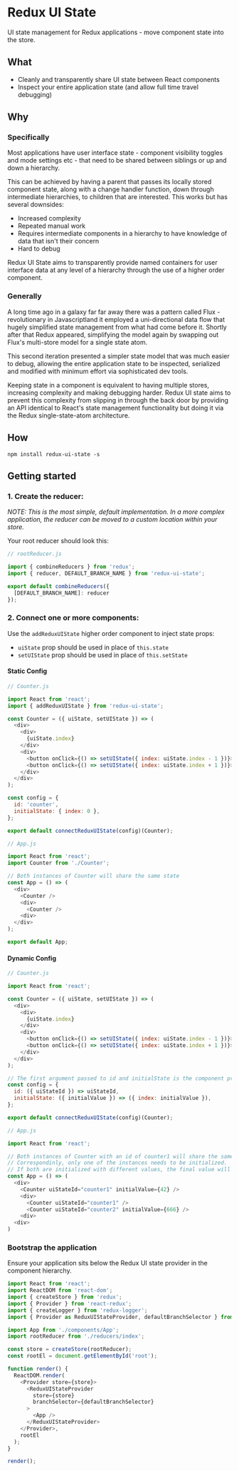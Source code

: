 # Redux UI State

UI state management for Redux applications - move component state into the store.

## What

* Cleanly and transparently share UI state between React components
* Inspect your entire application state (and allow full time travel debugging)

## Why

### Specifically

Most applications have user interface state - component visibility toggles and mode settings etc - that need to be shared
between siblings or up and down a hierarchy.

This can be achieved by having a parent that passes its locally stored component state, along with a change handler function, down through intermediate hierarchies, to children that are interested. This works but has several downsides:

* Increased complexity
* Repeated manual work
* Requires intermediate components in a hierarchy to have knowledge of data that isn't their concern
* Hard to debug

Redux UI State aims to transparently provide named containers for user interface data at any level of a hierarchy through the use of a higher order component.


### Generally

A long time ago in a galaxy far far away there was a pattern called Flux - revolutionary in Javascriptland it employed
a uni-directional data flow that hugely simplified state management from what had come before it. Shortly after that
Redux appeared, simplifying the model again by swapping out Flux's multi-store model for a single state atom.

This second iteration presented a simpler state model that was much easier to debug, allowing the entire application
state to be inspected, serialized and modified with minimum effort via sophisticated dev tools.

Keeping state in a component is equivalent to having multiple stores, increasing complexity and making debugging harder. Redux UI state aims to prevent this complexity from slipping in through the back door by providing an API identical to React's state management functionality but doing it via the Redux single-state-atom architecture.

## How

```
npm install redux-ui-state -s
```

## Getting started

### 1. Create the reducer:

_NOTE: This is the most simple, default implementation. In a more complex application, the reducer can be moved to a custom location within your store._

Your root reducer should look this:

```javascript
// rootReducer.js

import { combineReducers } from 'redux';
import { reducer, DEFAULT_BRANCH_NAME } from 'redux-ui-state';

export default combineReducers({
  [DEFAULT_BRANCH_NAME]: reducer
});

```

### 2. Connect one or more components:

Use the `addReduxUIState` higher order component to inject state props:
* `uiState` prop should be used in place of `this.state`
* `setUIState` prop should be used in place of `this.setState`

#### Static Config

```javascript
// Counter.js

import React from 'react';
import { addReduxUIState } from 'redux-ui-state';

const Counter = ({ uiState, setUIState }) => (
  <div>
    <div>
      {uiState.index}
    </div>
    <div>
      <button onClick={() => setUIState({ index: uiState.index - 1 })}>-</button>
      <button onClick={() => setUIState({ index: uiState.index + 1 })}>+</button>
    </div>
  </div>
);

const config = {
  id: 'counter',
  initialState: { index: 0 },
};

export default connectReduxUIState(config)(Counter);
```

```javascript
// App.js

import React from 'react';
import Counter from './Counter';

// Both instances of Counter will share the same state
const App = () => (
  <div>
    <Counter />
    <div>
      <Counter />
    <div>
  </div>
);

export default App;
```

#### Dynamic Config

```javascript
// Counter.js

import React from 'react';

const Counter = ({ uiState, setUIState }) => (
  <div>
    <div>
      {uiState.index}
    </div>
    <div>
      <button onClick={() => setUIState({ index: uiState.index - 1 })}>-</button>
      <button onClick={() => setUIState({ index: uiState.index + 1 })}>+</button>
    </div>
  </div>
);

// The first argument passed to id and initialState is the component props
const config = {
  id: ({ uiStateId }) => uiStateId,
  initialState: ({ initialValue }) => ({ index: initialValue }),
};

export default connectReduxUIState(config)(Counter);
```

```javascript
// App.js

import React from 'react';

// Both instances of Counter with an id of counter1 will share the same state.
// Correspondinly, only one of the instances needs to be initialized.
// If both are initialized with different values, the final value will be that of the last one to be created - the one furthest down the JSX.
const App = () => (
  <div>
    <Counter uiStateId="counter1" initialValue={42} />
    <div>
      <Counter uiStateId="counter1" />
      <Counter uiStateId="counter2" initialValue={666} />
    <div>
  <div>
)
```

### Bootstrap the application

Ensure your application sits below the Redux UI state provider in the component hierarchy.

```javascript
import React from 'react';
import ReactDOM from 'react-dom';
import { createStore } from 'redux';
import { Provider } from 'react-redux';
import { createLogger } from 'redux-logger';
import { Provider as ReduxUIStateProvider, defaultBranchSelector } from 'redux-ui-state';

import App from './components/App';
import rootReducer from './reducers/index';

const store = createStore(rootReducer);
const rootEl = document.getElementById('root');

function render() {
  ReactDOM.render(
    <Provider store={store}>
      <ReduxUIStateProvider
        store={store}
        branchSelector={defaultBranchSelector}
      >
        <App />
      </ReduxUIStateProvider>
    </Provider>,
    rootEl
  );
}

render();
```